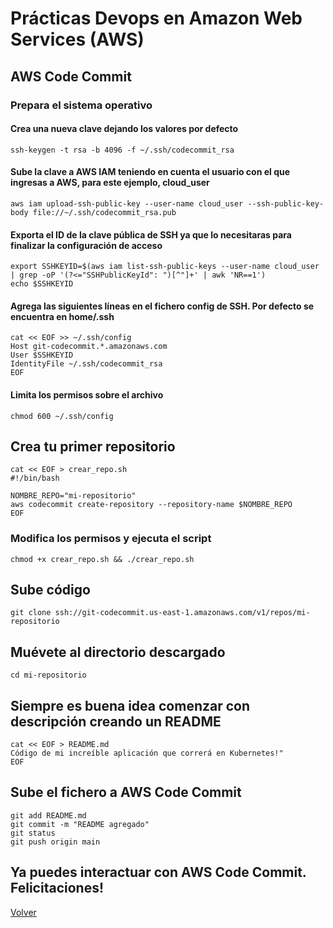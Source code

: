 # Prácticas Devops en Amazon Web Services (AWS)
## AWS Code Commit

### Prepara el sistema operativo
#### Crea una nueva clave dejando los valores por defecto
```shell
ssh-keygen -t rsa -b 4096 -f ~/.ssh/codecommit_rsa
```

#### Sube la clave a AWS IAM teniendo en cuenta el usuario con el que ingresas a AWS, para este ejemplo, cloud_user
```shell
aws iam upload-ssh-public-key --user-name cloud_user --ssh-public-key-body file://~/.ssh/codecommit_rsa.pub
```

#### Exporta el ID de la clave pública de SSH ya que lo necesitaras para finalizar la configuración de acceso
```shell
export SSHKEYID=$(aws iam list-ssh-public-keys --user-name cloud_user | grep -oP '(?<="SSHPublicKeyId": ")[^"]+' | awk 'NR==1')
echo $SSHKEYID
```

#### Agrega las siguientes líneas en el fichero config de SSH. Por defecto se encuentra en home/.ssh
```shell
cat << EOF >> ~/.ssh/config
Host git-codecommit.*.amazonaws.com
User $SSHKEYID
IdentityFile ~/.ssh/codecommit_rsa
EOF
```

#### Limita los permisos sobre el archivo
```shell
chmod 600 ~/.ssh/config
```

## Crea tu primer repositorio
```shell
cat << EOF > crear_repo.sh
#!/bin/bash

NOMBRE_REPO="mi-repositorio"
aws codecommit create-repository --repository-name $NOMBRE_REPO
EOF
```

### Modifica los permisos y ejecuta el script
```shell
chmod +x crear_repo.sh && ./crear_repo.sh
```

## Sube código
```shell
git clone ssh://git-codecommit.us-east-1.amazonaws.com/v1/repos/mi-repositorio
```

## Muévete al directorio descargado
```shell
cd mi-repositorio
```

## Siempre es buena idea comenzar con descripción creando un README
```shell
cat << EOF > README.md
Código de mi increíble aplicación que correrá en Kubernetes!"
EOF
```

## Sube el fichero a AWS Code Commit
```shell
git add README.md
git commit -m "README agregado"
git status
git push origin main

```
## Ya puedes interactuar con AWS Code Commit. Felicitaciones!

[Volver](indice.md)